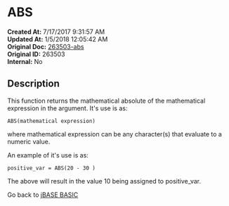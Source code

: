 # ABS

**Created At:** 7/17/2017 9:31:57 AM  
**Updated At:** 1/5/2018 12:05:42 AM  
**Original Doc:** [263503-abs](https://docs.jbase.com/36868-jbase-basic/263503-abs)  
**Original ID:** 263503  
**Internal:** No  

## Description

This function returns the mathematical absolute of the mathematical expression in the argument. It's use is as:

```
ABS(mathematical expression)
```

where mathematical expression can be any character(s) that evaluate to a numeric value.

An example of it's use is as:

```
positive_var = ABS(20 - 30 )
```

The above will result in the value 10 being assigned to positive\_var.

Go back to [jBASE BASIC](./../jbase-basic-programmers-reference-guide)
